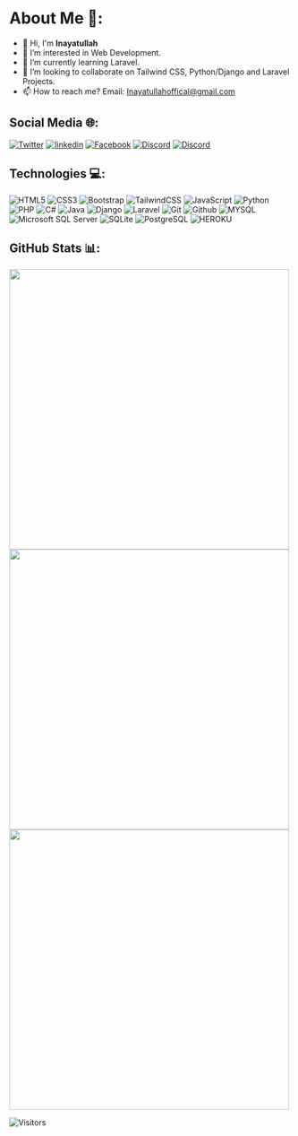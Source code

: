 # About Me 💫:
- 👋 Hi, I'm **Inayatullah**
- 👀 I’m interested in Web Development.
- 🌱 I’m currently learning Laravel.
- 💞️ I’m looking to collaborate on Tailwind CSS, Python/Django and Laravel Projects.
- 📫 How to reach me? Email: Inayatullahoffical@gmail.com

## Social Media 🌐:
[![Twitter](https://img.shields.io/badge/-Twitter-1da1f2?logo=twitter&logoColor=white&style=flat)](https://twitter.com/InayatUllahShi1)
[![linkedin](https://img.shields.io/badge/-LinkedIn-0A66C2?logo=linkedin&logoColor=white&style=flat)](https://www.linkedin.com/in/inayatullah-shinwari-9ba0511bb/)
[![Facebook](https://img.shields.io/badge/-Facebook-1877F2?logo=facebook&logoColor=white&style=flat)](https://www.facebook.com/profile.php?id=100050628697679)
[![Discord](https://img.shields.io/badge/-Instagram-E4405F?logo=Instagram&logoColor=white&style=flat)](https://discordapp.com/users/740145632655704074)
[![Discord](https://img.shields.io/badge/-Discord-5865F2?logo=Discord&logoColor=white&style=flat)](https://discordapp.com/users/740145632655704074)

## Technologies 💻:

<img src="https://img.shields.io/badge/-html5-E34F26?logo=HTML5&logoColor=white&style=for-the-badge" alt="HTML5"/>
<img src="https://img.shields.io/badge/-CSS3-1572B6?logo=CSS3&logoColor=white&style=for-the-badge" alt="CSS3"/>
<img src="https://img.shields.io/badge/-BOOTSTRAP-7952B3?logo=Bootstrap&logoColor=white&style=for-the-badge" alt="Bootstrap"/>
<img src="https://img.shields.io/badge/-Tailwind%20CSS-06B6D4?logo=TailwindCSS&logoColor=white&style=for-the-badge" alt="TailwindCSS">
<img src="https://img.shields.io/badge/-JavaScript-000?logo=JavaScript&logoColor=F7DFF1E&style=for-the-badge" alt="JavaScript"/>
<img src="https://img.shields.io/badge/-Python-3776ab?logo=Python&logoColor=white&style=for-the-badge" alt="Python"/>
<img src="https://img.shields.io/badge/-PHP-777bb4?logo=PHP&logoColor=white&style=for-the-badge" alt="PHP"/>
<img src="https://img.shields.io/badge/-C_sharp-003b57?logo=Java&logoColor=white&style=for-the-badge" alt="C#"/>
<img src="https://img.shields.io/badge/-Java-ff2d20?logo=Java&logoColor=white&style=for-the-badge" alt="Java"/>
<img src="https://img.shields.io/badge/-Django-092e20?logo=Django&logoColor=white&style=for-the-badge" alt="Django"/>
<img src="https://img.shields.io/badge/-Laravel-ff2d20?logo=Laravel&logoColor=white&style=for-the-badge" alt="Laravel"/>
<img src="https://img.shields.io/badge/-Git-f05032?logo=Git&logoColor=white&style=for-the-badge" alt="Git"/>
<img src="https://img.shields.io/badge/-github-181717?logo=Github&logoColor=white&style=for-the-badge" alt="Github"/>
<img src="https://img.shields.io/badge/-MYSQL-4479a7?logo=MYSQL&logoColor=white&style=for-the-badge" alt="MYSQL"/>
<img src="https://img.shields.io/badge/-SQL%20Server-CC2927?logo=microsoftsqlserver&logoColor=white&style=for-the-badge" alt="Microsoft SQL Server"/>
<img src="https://img.shields.io/badge/-sqlite-003b57?logo=SQLite&logoColor=white&style=for-the-badge" alt="SQLite"/>
<img src="https://img.shields.io/badge/-Postgresql-4169e1?logo=postgresql&logoColor=white&style=for-the-badge" alt="PostgreSQL"/>
<img src="https://img.shields.io/badge/-Heroku-430098?logo=Heroku&logoColor=white&style=for-the-badge" alt="HEROKU"/>


## GitHub Stats 📊:

<img src="https://github-readme-stats.vercel.app/api?username=Inayatullahsh&theme=algolia&show_icons=true&hide_border=true&include_all_commits=true&count_private=true" width="500">


<img src="https://github-readme-streak-stats.herokuapp.com?user=Inayatullahsh&theme=algolia&show_icons=true&hide_border=true" width="500">

<img src="https://github-readme-stats.vercel.app/api/top-langs/?username=Inayatullahsh&theme=algolia&show_icons=true&hide_border=true&include_all_commits=true&count_private=true&layout=compact" width="500">

![Visitors](https://api.visitorbadge.io/api/visitors?path=https%3A%2F%2Fgithub.com%2FInayatullahsh%2FInayatullahsh&label=Count%20Page%20Visitors&countColor=%23263759)

<!---
Inayat-Ullah-Khan/Inayat-Ullah-Khan is a ✨ special ✨ repository because its `README.md` (this file) appears on your GitHub profile.
You can click the Preview link to take a look at your changes.
--->
